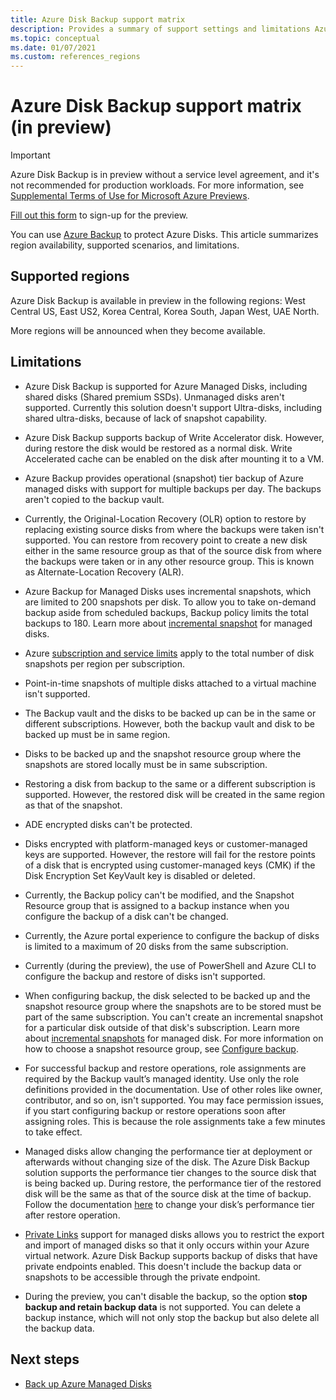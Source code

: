 ```yaml
---
title: Azure Disk Backup support matrix
description: Provides a summary of support settings and limitations Azure Disk Backup.
ms.topic: conceptual
ms.date: 01/07/2021
ms.custom: references_regions 
---
```


# Azure Disk Backup support matrix (in preview)

>[!IMPORTANT]
>Azure Disk Backup is in preview without a service level agreement, and it's not recommended for production workloads. For more information, see [Supplemental Terms of Use for Microsoft Azure Previews](https://azure.microsoft.com/support/legal/preview-supplemental-terms/).
>
>[Fill out this form](https://forms.office.com/Pages/ResponsePage.aspx?id=v4j5cvGGr0GRqy180BHbR1vE8L51DIpDmziRt_893LVUNFlEWFJBN09PTDhEMjVHS05UWFkxUlUzUS4u) to sign-up for the preview.

You can use [Azure Backup](./backup-overview.md) to protect Azure Disks. This article summarizes region availability, supported scenarios, and limitations.

## Supported regions

Azure Disk Backup is available in preview in the following regions: West Central US, East US2, Korea Central, Korea South, Japan West, UAE North. 

More regions will be announced when they become available.

## Limitations

- Azure Disk Backup is supported for Azure Managed Disks, including shared disks (Shared premium SSDs). Unmanaged disks aren't supported. Currently this solution doesn't support Ultra-disks, including shared ultra-disks, because of lack of snapshot capability.

- Azure Disk Backup supports backup of Write Accelerator disk. However, during restore the disk would be restored as a normal disk. Write Accelerated cache can be enabled on the disk after mounting it to a VM.

- Azure Backup provides operational (snapshot) tier backup of Azure managed disks with support for multiple backups per day. The backups aren't copied to the backup vault.

- Currently, the Original-Location Recovery (OLR) option to restore by replacing existing source disks from where the backups were taken isn't supported. You can restore from recovery point to create a new disk either in the same resource group as that of the source disk from where the backups were taken or in any other resource group. This is known as Alternate-Location Recovery (ALR).

- Azure Backup for Managed Disks uses incremental snapshots, which are limited to 200 snapshots per disk. To allow you to take on-demand backup aside from scheduled backups, Backup policy limits the total backups to 180. Learn more about [incremental snapshot](../virtual-machines/disks-incremental-snapshots.md#restrictions) for managed disks.

- Azure [subscription and service limits](../azure-resource-manager/management/azure-subscription-service-limits.md#virtual-machine-disk-limits) apply to the total number of disk snapshots per region per subscription.

- Point-in-time snapshots of multiple disks attached to a virtual machine isn't supported.

- The Backup vault and the disks to be backed up can be in the same or different subscriptions. However, both the backup vault and disk to be backed up must be in same region.

- Disks to be backed up and the snapshot resource group where the snapshots are stored locally must be in same subscription.

- Restoring a disk from backup to the same or a different subscription is supported. However, the restored disk will be created in the same region as that of the snapshot.

- ADE encrypted disks can't be protected.

- Disks encrypted with platform-managed keys or customer-managed keys are supported. However, the restore will fail for the restore points of a disk that is encrypted using customer-managed keys (CMK) if the Disk Encryption Set KeyVault key is disabled or deleted.

- Currently, the Backup policy can't be modified, and the Snapshot Resource group that is assigned to a backup instance when you  configure the backup of a disk can't be changed.

- Currently, the Azure portal experience to configure the backup of disks is limited to a maximum of 20 disks from the same subscription.

- Currently (during the preview), the use of PowerShell and Azure CLI to configure the backup and restore of disks isn't supported.

- When configuring backup, the disk selected to be backed up and the snapshot resource group where the snapshots are to be stored must be part of the same subscription. You can't create an incremental snapshot for a particular disk outside of that disk's subscription. Learn more about [incremental snapshots](../virtual-machines/windows/disks-incremental-snapshots-portal.md#restrictions) for managed disk. For more information on how to choose a snapshot resource group, see  [Configure backup](backup-managed-disks.md#configure-backup).

- For successful backup and restore operations, role assignments are required by the Backup vault’s managed identity. Use only the role definitions provided in the documentation. Use of other roles like owner, contributor, and so on, isn't supported. You may face permission issues, if you start configuring backup or restore operations soon after assigning roles. This is because the role     assignments take a few minutes to take effect.

- Managed disks allow changing the performance tier at deployment or afterwards without changing size of the disk. The Azure Disk Backup solution supports the performance tier changes to the source disk that is being backed up. During restore, the performance tier of the restored disk will be the same as that of the source disk at the time of backup. Follow the documentation [here](../virtual-machines/disks-performance-tiers-portal.md) to change your disk’s performance tier after restore operation.

- [Private Links](../virtual-machines/disks-enable-private-links-for-import-export-portal.md) support for managed disks allows you to restrict the export and import of managed disks so that it only occurs within your Azure virtual network. Azure Disk Backup supports backup of disks that have private endpoints enabled. This doesn't include the backup data or snapshots to be accessible through the private endpoint.

- During the preview, you can't disable the backup, so the option **stop backup and retain backup data** is not supported. You can delete a backup instance, which will not only stop the backup but also delete all the backup data.

## Next steps

- [Back up Azure Managed Disks](backup-managed-disks.md)
